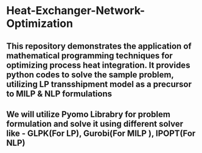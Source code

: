 # Heat-Exchanger-Network-Optimization
## This repository demonstrates the application of mathematical programming techniques for optimizing process heat integration. It provides python codes to solve the sample problem, utilizing LP transshipment model as a precursor to MILP & NLP formulations
## We will utilize Pyomo Librabry for problem formulation and solve it using different solver like - GLPK(For LP), Gurobi(For MILP ), IPOPT(For NLP)
